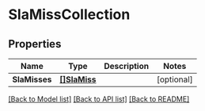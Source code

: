 # SlaMissCollection

## Properties

Name | Type | Description | Notes
------------ | ------------- | ------------- | -------------
**SlaMisses** | [**[]SlaMiss**](SLAMiss.md) |  | [optional] 

[[Back to Model list]](../README.md#documentation-for-models) [[Back to API list]](../README.md#documentation-for-api-endpoints) [[Back to README]](../README.md)


